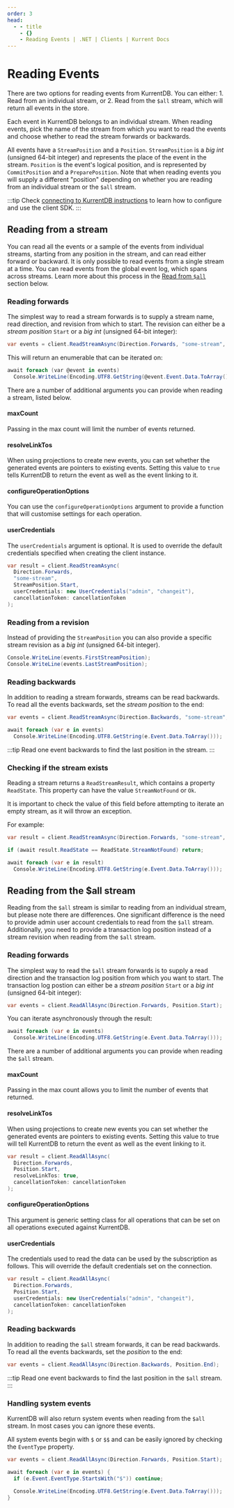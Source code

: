 ```yaml
---
order: 3
head:
  - - title
    - {}
    - Reading Events | .NET | Clients | Kurrent Docs
---
```


# Reading Events

There are two options for reading events from KurrentDB. You can either: 
    1. Read from an individual stream, or 
    2. Read from the `$all` stream, which will return all events in the store.

Each event in KurrentDB belongs to an individual stream. When reading events, pick the name of the stream from which you want to read the events and choose whether to read the stream forwards or backwards. 

All events have a `StreamPosition` and a `Position`.  `StreamPosition` is a *big int* (unsigned 64-bit integer) and represents the place of the event in the stream. `Position` is the event's logical position, and is represented by `CommitPosition` and a `PreparePosition`. Note that when reading events you will supply a different "position" depending on whether you are reading from an individual stream or the `$all` stream.

:::tip
Check [connecting to KurrentDB instructions](getting-started.md#required-packages) to learn how to configure and use the client SDK.
:::

## Reading from a stream

You can read all the events or a sample of the events from individual streams, starting from any position in the stream, and can read either forward or backward. It is only possible to read events from a single stream at a time. You can read events from the global event log, which spans across streams. Learn more about this process in the [Read from `$all`](#reading-from-the-all-stream) section below.

### Reading forwards

The simplest way to read a stream forwards is to supply a stream name, read direction, and revision from which to start. The revision can either be a *stream position* `Start` or a *big int* (unsigned 64-bit integer):


```cs
var events = client.ReadStreamAsync(Direction.Forwards, "some-stream", StreamPosition.Start);
```

This will return an enumerable that can be iterated on:

```cs
await foreach (var @event in events)
  Console.WriteLine(Encoding.UTF8.GetString(@event.Event.Data.ToArray()));
```

There are a number of additional arguments you can provide when reading a stream, listed below.

#### maxCount

Passing in the max count will limit the number of events returned.

#### resolveLinkTos

When using projections to create new events, you can set whether the generated events are pointers to existing events. Setting this value to `true` tells KurrentDB to return the event as well as the event linking to it.

#### configureOperationOptions

You can use the `configureOperationOptions` argument to provide a function that will customise settings for each operation.

#### userCredentials

The `userCredentials` argument is optional. It is used to override the default credentials specified when creating the client instance.

```cs
var result = client.ReadStreamAsync(
  Direction.Forwards,
  "some-stream",
  StreamPosition.Start,
  userCredentials: new UserCredentials("admin", "changeit"),
  cancellationToken: cancellationToken
);
```

### Reading from a revision

Instead of providing the `StreamPosition` you can also provide a specific stream revision as a *big int* (unsigned 64-bit integer).

```cs
Console.WriteLine(events.FirstStreamPosition);
Console.WriteLine(events.LastStreamPosition);
```

### Reading backwards

In addition to reading a stream forwards, streams can be read backwards. To read all the events backwards, set the *stream position* to the end:

```cs
var events = client.ReadStreamAsync(Direction.Backwards, "some-stream", StreamPosition.End);

await foreach (var e in events)
  Console.WriteLine(Encoding.UTF8.GetString(e.Event.Data.ToArray()));
```

:::tip
Read one event backwards to find the last position in the stream.
:::

### Checking if the stream exists

Reading a stream returns a `ReadStreamResult`, which contains a property `ReadState`. This property can have the value `StreamNotFound` or `Ok`.

It is important to check the value of this field before attempting to iterate an empty stream, as it will throw an exception. 

For example:

```cs
var result = client.ReadStreamAsync(Direction.Forwards, "some-stream", 10, 20);

if (await result.ReadState == ReadState.StreamNotFound) return;

await foreach (var e in result)
  Console.WriteLine(Encoding.UTF8.GetString(e.Event.Data.ToArray()));
```

## Reading from the $all stream

Reading from the `$all` stream is similar to reading from an individual stream, but please note there are differences. One significant difference is the need to provide admin user account credentials to read from the `$all` stream.  Additionally, you need to provide a transaction log position instead of a stream revision when reading from the `$all` stream.

### Reading forwards

The simplest way to read the `$all` stream forwards is to supply a read direction and the transaction log position from which you want to start. The transaction log postion can either be a *stream position* `Start` or a *big int* (unsigned 64-bit integer):

```cs
var events = client.ReadAllAsync(Direction.Forwards, Position.Start);
```

You can iterate asynchronously through the result:

```cs
await foreach (var e in events)
  Console.WriteLine(Encoding.UTF8.GetString(e.Event.Data.ToArray()));
```

There are a number of additional arguments you can provide when reading the `$all` stream.

#### maxCount

Passing in the max count allows you to limit the number of events that returned.

#### resolveLinkTos

When using projections to create new events you can set whether the generated events are pointers to existing events. Setting this value to true will tell KurrentDB to return the event as well as the event linking to it.

```cs
var result = client.ReadAllAsync(
  Direction.Forwards,
  Position.Start,
  resolveLinkTos: true,
  cancellationToken: cancellationToken
);
```

#### configureOperationOptions

This argument is generic setting class for all operations that can be set on all operations executed against KurrentDB.

#### userCredentials
The credentials used to read the data can be used by the subscription as follows. This will override the default credentials set on the connection.

```cs
var result = client.ReadAllAsync(
  Direction.Forwards,
  Position.Start,
  userCredentials: new UserCredentials("admin", "changeit"),
  cancellationToken: cancellationToken
);
```

### Reading backwards

In addition to reading the `$all` stream forwards, it can be read backwards. To read all the events backwards, set the *position* to the end:

```cs
var events = client.ReadAllAsync(Direction.Backwards, Position.End);
```

:::tip
Read one event backwards to find the last position in the `$all` stream.
:::

### Handling system events

KurrentDB will also return system events when reading from the `$all` stream. In most cases you can ignore these events.

All system events begin with `$` or `$$` and can be easily ignored by checking the `EventType` property.

```cs
var events = client.ReadAllAsync(Direction.Forwards, Position.Start);

await foreach (var e in events) {
  if (e.Event.EventType.StartsWith("$")) continue;

  Console.WriteLine(Encoding.UTF8.GetString(e.Event.Data.ToArray()));
}
```

